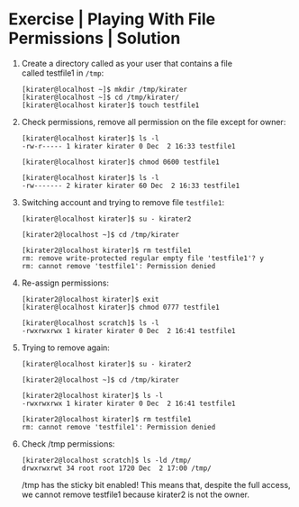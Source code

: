 # Exercise | Playing With File Permissions | Solution

1. Create a directory called as your user that contains a file                  
   called testfile1 in `/tmp`:

   ```console
   [kirater@localhost ~]$ mkdir /tmp/kirater
   [kirater@localhost ~]$ cd /tmp/kirater/
   [kirater@localhost kirater]$ touch testfile1
   ```

2. Check permissions, remove all permission on the file except for owner:

   ```console
   [kirater@localhost kirater]$ ls -l
   -rw-r----- 1 kirater kirater 0 Dec  2 16:33 testfile1

   [kirater@localhost kirater]$ chmod 0600 testfile1

   [kirater@localhost kirater]$ ls -l
   -rw------- 2 kirater kirater 60 Dec  2 16:33 testfile1
   ```

3. Switching account and trying to remove file `testfile1`:

   ```console
   [kirater@localhost kirater]$ su - kirater2

   [kirater2@localhost ~]$ cd /tmp/kirater

   [kirater2@localhost kirater]$ rm testfile1
   rm: remove write-protected regular empty file 'testfile1'? y
   rm: cannot remove 'testfile1': Permission denied
   ```

4. Re-assign permissions:

   ```console
   [kirater2@localhost kirater]$ exit
   [kirater@localhost kirater]$ chmod 0777 testfile1

   [kirater@localhost scratch]$ ls -l
   -rwxrwxrwx 1 kirater kirater 0 Dec  2 16:41 testfile1
   ```

5. Trying to remove again:

   ```console
   [kirater@localhost kirater]$ su - kirater2

   [kirater2@localhost ~]$ cd /tmp/kirater

   [kirater2@localhost kirater]$ ls -l
   -rwxrwxrwx 1 kirater kirater 0 Dec  2 16:41 testfile1

   [kirater2@localhost kirater]$ rm testfile1
   rm: cannot remove 'testfile1': Permission denied
   ```

6. Check /tmp permissions:

   ```console
   [kirater2@localhost scratch]$ ls -ld /tmp/
   drwxrwxrwt 34 root root 1720 Dec  2 17:00 /tmp/
   ```

   /tmp has the sticky bit enabled! This means that, despite the full access, 
   we cannot remove testfile1 because kirater2 is not the owner.
